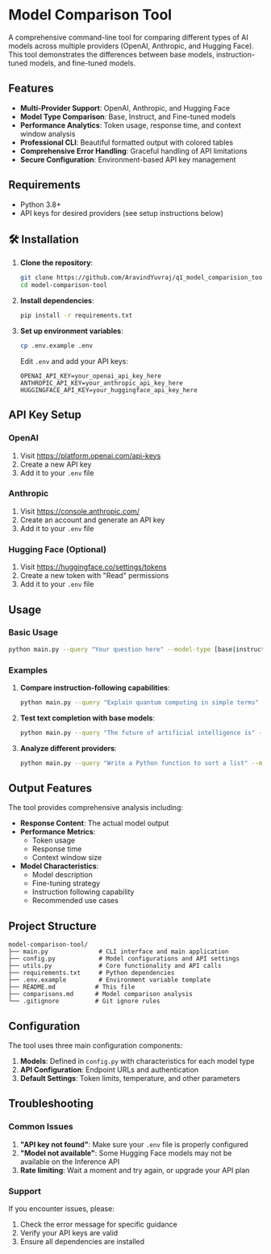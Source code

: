 # Model Comparison Tool

A comprehensive command-line tool for comparing different types of AI models across multiple providers (OpenAI, Anthropic, and Hugging Face). This tool demonstrates the differences between base models, instruction-tuned models, and fine-tuned models.

## Features

- **Multi-Provider Support**: OpenAI, Anthropic, and Hugging Face
- **Model Type Comparison**: Base, Instruct, and Fine-tuned models
- **Performance Analytics**: Token usage, response time, and context window analysis
- **Professional CLI**: Beautiful formatted output with colored tables
- **Comprehensive Error Handling**: Graceful handling of API limitations
- **Secure Configuration**: Environment-based API key management

## Requirements

- Python 3.8+
- API keys for desired providers (see setup instructions below)

## 🛠 Installation

1. **Clone the repository**:
   ```bash
   git clone https://github.com/AravindYuvraj/q1_model_comparision_tool.git
   cd model-comparison-tool
   ```

2. **Install dependencies**:
   ```bash
   pip install -r requirements.txt
   ```

3. **Set up environment variables**:
   ```bash
   cp .env.example .env
   ```
   
   Edit `.env` and add your API keys:
   ```
   OPENAI_API_KEY=your_openai_api_key_here
   ANTHROPIC_API_KEY=your_anthropic_api_key_here
   HUGGINGFACE_API_KEY=your_huggingface_api_key_here
   ```

## API Key Setup

### OpenAI
1. Visit https://platform.openai.com/api-keys
2. Create a new API key
3. Add it to your `.env` file

### Anthropic
1. Visit https://console.anthropic.com/
2. Create an account and generate an API key
3. Add it to your `.env` file

### Hugging Face (Optional)
1. Visit https://huggingface.co/settings/tokens
2. Create a new token with "Read" permissions
3. Add it to your `.env` file

## Usage

### Basic Usage

```bash
python main.py --query "Your question here" --model-type [base|instruct|fine_tuned] --provider [openai|anthropic|huggingface]
```

### Examples

1. **Compare instruction-following capabilities**:
   ```bash
   python main.py --query "Explain quantum computing in simple terms" --model-type "instruct" --provider "openai"
   ```

2. **Test text completion with base models**:
   ```bash
   python main.py --query "The future of artificial intelligence is" --model-type "base" --provider "openai"
   ```

3. **Analyze different providers**:
   ```bash
   python main.py --query "Write a Python function to sort a list" --model-type "instruct" --provider "anthropic"
   ```

## Output Features

The tool provides comprehensive analysis including:

- **Response Content**: The actual model output
- **Performance Metrics**: 
  - Token usage
  - Response time
  - Context window size
- **Model Characteristics**:
  - Model description
  - Fine-tuning strategy
  - Instruction following capability
  - Recommended use cases

## Project Structure

```
model-comparison-tool/
├── main.py              # CLI interface and main application
├── config.py            # Model configurations and API settings
├── utils.py             # Core functionality and API calls
├── requirements.txt     # Python dependencies
├── .env.example         # Environment variable template
├── README.md           # This file
├── comparisons.md      # Model comparison analysis
└── .gitignore          # Git ignore rules
```

## Configuration

The tool uses three main configuration components:

1. **Models**: Defined in `config.py` with characteristics for each model type
2. **API Configuration**: Endpoint URLs and authentication
3. **Default Settings**: Token limits, temperature, and other parameters

## Troubleshooting

### Common Issues

1. **"API key not found"**: Make sure your `.env` file is properly configured
2. **"Model not available"**: Some Hugging Face models may not be available on the Inference API
3. **Rate limiting**: Wait a moment and try again, or upgrade your API plan

### Support

If you encounter issues, please:
1. Check the error message for specific guidance
2. Verify your API keys are valid
3. Ensure all dependencies are installed
